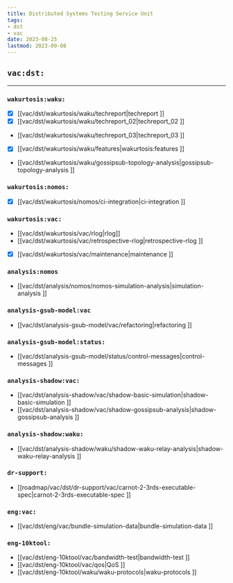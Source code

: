 ```yaml
---
title: Distributed Systems Testing Service Unit
tags:
- dst
- vac
date: 2023-08-25
lastmod: 2023-09-08
---
```


## `vac:dst:`
---

### `wakurtosis:waku:`

* [x] [[vac/dst/wakurtosis/waku/techreport|techreport ]]
* [x] [[vac/dst/wakurtosis/waku/techreport_02|techreport_02 ]]
* [[vac/dst/wakurtosis/waku/techreport_03|techreport_03 ]]
* [x] [[vac/dst/wakurtosis/waku/features|wakurtosis:features ]]
* [[vac/dst/wakurtosis/waku/gossipsub-topology-analysis|gossipsub-topology-analysis ]]

### `wakurtosis:nomos:`
* [x] [[vac/dst/wakurtosis/nomos/ci-integration|ci-integration ]]

### `wakurtosis:vac:`
* [[vac/dst/wakurtosis/vac/rlog|rlog]]
* [[vac/dst/wakurtosis/vac/retrospective-rlog|retrospective-rlog ]]
* [x] [[vac/dst/wakurtosis/vac/maintenance|maintenance ]]

### `analysis:nomos`
* [[vac/dst/analysis/nomos/nomos-simulation-analysis|simulation-analysis ]]

### `analysis-gsub-model:vac`
* [[vac/dst/analysis-gsub-model/vac/refactoring|refactoring ]]

### `analysis-gsub-model:status:`
* [[vac/dst/analysis-gsub-model/status/control-messages|control-messages ]]

### `analysis-shadow:vac:`
* [[vac/dst/analysis-shadow/vac/shadow-basic-simulation|shadow-basic-simulation ]]
* [[vac/dst/analysis-shadow/vac/shadow-gossipsub-analysis|shadow-gossipsub-analysis ]]

### `analysis-shadow:waku:`
* [[vac/dst/analysis-shadow/waku/shadow-waku-relay-analysis|shadow-waku-relay-analysis ]]

### `dr-support:`
* [[roadmap/vac/dst/dr-support/vac/carnot-2-3rds-executable-spec|carnot-2-3rds-executable-spec ]]

### `eng:vac:`
* [[vac/dst/eng/vac/bundle-simulation-data|bundle-simulation-data ]]

### `eng-10ktool:`
* [[vac/dst/eng-10ktool/vac/bandwidth-test|bandwidth-test ]]
* [[vac/dst/eng-10ktool/vac/qos|QoS ]]
* [[vac/dst/eng-10ktool/waku/waku-protocols|waku-protocols ]]


